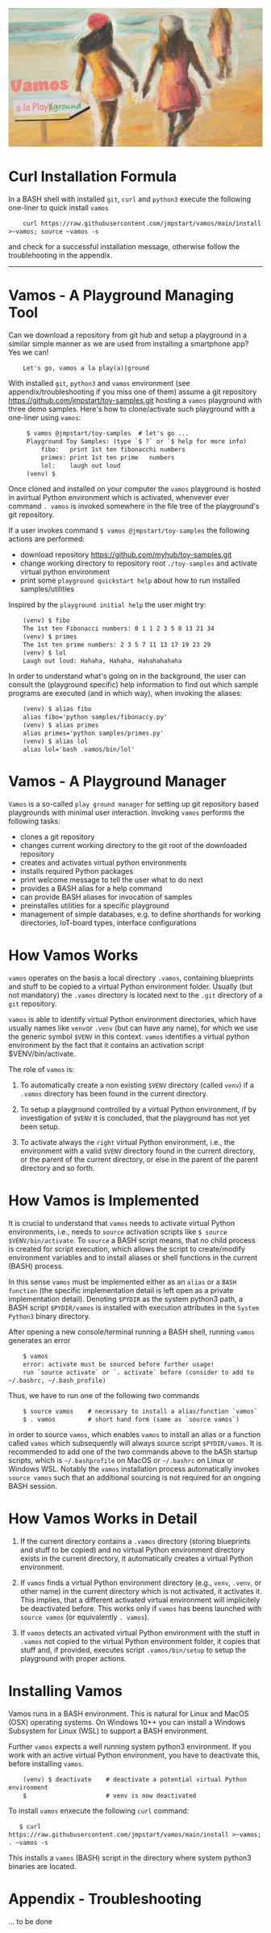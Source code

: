 ![Vamos](./.vamos/image/vamos-a-la-playa.jpg)

# Curl Installation Formula

In a BASH shell with installed `git`, `curl` and `python3` execute the following
one-liner to quick install `vamos`

```
    curl https://raw.githubusercontent.com/jmpstart/vamos/main/install >~vamos; source ~vamos -s
```

and check for a successful installation message, otherwise follow the troublehooting
in the appendix.

----------------------------------------------------------------------------------------------

# Vamos - A Playground Managing Tool

Can we download a repository from git hub and setup a playground in a similar
simple manner as we are used from installing a smartphone app? Yes we can!

```
    Let's go, vamos a la play(a)|ground
```

With installed `git`, `python3` and `vamos` environment (see appendix/troubleshooting if you miss one of them)
assume a git repository https://github.com/jmpstart/toy-samples.git hosting a `vamos` playground with three demo
samples. Here's how to clone/activate such playground with a one-liner using `vamos`:  

```
     $ vamos @jmpstart/toy-samples  # let's go ...
     Playground Toy Samples: (type `$ ?` or `$ help for more info)
         fibo:   print 1st ten fibonacchi numbers
         primes: print 1st ten prime   numbers  
         lol:    laugh out loud
     (venv) $
```

Once cloned and installed on your computer the `vamos` playground is hosted in avirtual Python environment
which is activated, whenvever ever command `. vamos` is invoked somewhere in the file tree of the playground's
git repository. 


If a user invokes command `$ vamos @jmpstart/toy-samples` the following actions are performed:

* download repository https://github.com/myhub/toy-samples.git
* change working directory to repository root `./toy-samples` and activate
  virtual python environment
* print some `playground quickstart help` about how to run installed
  samples/utilities

Inspired by the `playground initial help` the user might try:

```
    (venv) $ fibo
    The 1st ten Fibonacci numbers: 0 1 1 2 3 5 8 13 21 34
    (venv) $ primes
    The 1st ten prime numbers: 2 3 5 7 11 13 17 19 23 29
    (venv) $ lol
    Laugh out loud: Hahaha, Hahaha, Hahahahahaha
```

In order to understand what's going on in the background, the user can consult
the (playground specific) help information to find out which sample programs
are executed (and in which way), when invoking the aliases:
```
    (venv) $ alias fibo
    alias fibo='python samples/fibonaccy.py'
    (venv) $ alias primes
    alias primes='python samples/primes.py'
    (venv) $ alias lol
    alias lol='bash .vamos/bin/lol'
```

# Vamos - A Playground Manager

`Vamos` is a so-called `play ground manager` for setting up git repository based
playgrounds with minimal user interaction. Invoking `vamos` performs the
following tasks:

* clones a git repository
* changes current working directory to the git root of the downloaded repository
* creates and activates virtual python environments
* installs required Python packages
* print welcome message to tell the user what to do next
* provides a BASH alias for a help command
* can provide BASH aliases for invocation of samples
* preinstalles utilities for a specific playground
* management of simple databases, e.g. to define shorthands for working
  directories, IoT-board types, interface configurations


# How Vamos Works

`vamos` operates on the basis a local directory `.vamos`, containing
blueprints and stuff to be copied to a virtual Python environment folder. Usually
(but not mandatory) the `.vamos` directory is located next to the `.git` directory of 
a `git` repository.

`vamos` is able to identify virtual Python environment directories, which have usually
names like `venv`or `.venv` (but can have any name), for which we use the generic
symbol `$VENV` in this context. `vamos` identifies a virtual python environment
by the fact that it contains an activation script $VENV/bin/activate.

The role of `vamos` is: 

1) To automatically create a non existing `$VENV` directory (called `venv`) if a `.vamos`
directory has been found in the current directory.

2) To setup a playground controlled by a virtual Python environment, if by investigation
of `$VENV` it is concluded, that the playground has not yet been setup.

3) To activate always the `right` virtual Python environment, i.e., the environment
with a valid `$VENV` directory found in the current directory, or the parent of the
current directory, or else in the parent of the parent directory and so forth. 


# How Vamos is Implemented

It is crucial to understand that `vamos` needs to activate virtual Python environments,
i.e., needs to `source` activation scripts like `$ source $VENV/bin/activate`. To
`source` a BASH script means, that no child process is created for script execution,
which allows the script to create/modify environment variables and to install aliases
or shell functions in the current (BASH) process.

In this sense `vamos` must be implemented either as an `alias` or a `BASH function` 
(the specific implementation detail is left open as a private implementation detail).
Denoting `$PYDIR` as the system python3 path, a BASH script `$PYDIR/vamos` is installed
with execution attributes in the `System Python3` binary directory.

After opening a new console/terminal running a BASH shell, running `vamos` generates an error

```
    $ vamos
    error: activate must be sourced before further usage!
    run `source activate` or `. activate` before (consider to add to ~/.bashrc, ~/.bash_profile)
```

Thus, we have to run one of the following two commands 

```
    $ source vamos    # necessary to install a alias/function `vamos`
    $ . vamos         # short hand form (same as `source vamos`)
```

in order to source `vamos`, which enables `vamos` to install an alias or a function called `vamos` 
which subsequently will always source script `$PYDIR/vamos`. It is recommended to add
one of the two commands above to the bASh startup scripts, which is `~/.bashprofile` on MacOS or
`~/.bashrc` on Linux or Windows WSL. Notably the `vamos` installation process automatically
invokes `source vamos` such that an additional sourcing is not required for an ongoing BASH session.




# How Vamos Works in Detail

1) If the current directory contains a `.vamos` directory (storing blueprints and
stuff to be copied) and no virtual Python environment directory exists in the
current directory, it automatically creates a virtual Python environment.

2) If `vamos` finds a virtual Python environment directory (e.g., `venv`, `.venv`,
or other name) in the current directory which is not activated, it activates it.
This implies, that a different activated virtual environment will implicitely be
deactivated before. This works only if `vamos`
has beens launched with `source vamos` (or equivalently `. vamos`).

3) If `vamos` detects an activated virtual Python environment with the stuff in
`.vamos` not copied to the virtual Python environment folder, it copies that
stuff and, if provided, executes script `.vamos/bin/setup` to setup the playground
with proper actions.


# Installing Vamos

Vamos runs in a BASH environment. This is natural for Linux and MacOS (OSX)
operating systems. On Windows 10++ you can install a Windows Subsystem for
Linux (WSL) to support a BASH environment.

Further `vamos` expects a well running system python3 environment. If you work
with an active virtual Python environment, you have to deactivate this, before
installing `vamos`.

```
    (venv) $ deactivate    # deactivate a potential virtual Python environment
    $                      # venv is now deactivated
```

To install `vamos` enxecute the following `curl` command:

```
   $ curl https://raw.githubusercontent.com/jmpstart/vamos/main/install >~vamos; . ~vamos -s
```

This installs a `vamos` (BASH) script in the directory where system python3 binaries
are located.

# Appendix - Troubleshooting

... to be done
